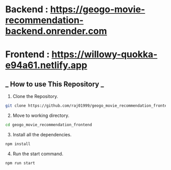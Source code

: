 # Backend : https://geogo-movie-recommendation-backend.onrender.com

# Frontend : https://willowy-quokka-e94a61.netlify.app

## _ How to use This Repository _

1. Clone the Repository.

```bash
git clone https://github.com/raj01999/geogo_movie_recommendation_frontend.git
```

2. Move to working directory.

```bash
cd geogo_movie_recommendation_frontend
```

3. Install all the dependencies.

```bash
npm install
```

4. Run the start command.

```bash
npm run start
```
